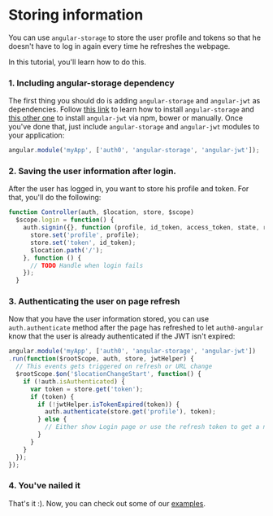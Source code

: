 # Storing information

You can use `angular-storage` to store the user profile and tokens so that he doesn't have to log in again every time he refreshes the webpage. 

In this tutorial, you'll learn how to do this.

### 1. Including angular-storage dependency

The first thing you should do is adding `angular-storage` and `angular-jwt` as dependencies. Follow [this link](https://github.com/auth0/angular-storage#installing-it) to learn how to install `angular-storage` and [this other one](https://github.com/auth0/angular-jwt#installing-it) to install `angular-jwt` via npm, bower or manually. Once you've done that, just include `angular-storage` and `angular-jwt` modules to your application:

````js
angular.module('myApp', ['auth0', 'angular-storage', 'angular-jwt']);
````

### 2. Saving the user information after login.

After the user has logged in, you want to store his profile and token. For that, you'll do the following:


````js
function Controller(auth, $location, store, $scope)
  $scope.login = function() {
    auth.signin({}, function (profile, id_token, access_token, state, refresh_token) {
      store.set('profile', profile);
      store.set('token', id_token);
      $location.path('/');
    }, function () {
      // TODO Handle when login fails
    });
  }
````

### 3. Authenticating the user on page refresh

Now that you have the user information stored, you can use `auth.authenticate` method after the page has refreshed to let `auth0-angular` know that the user is already authenticated if the JWT isn't expired:

````js
angular.module('myApp', ['auth0', 'angular-storage', 'angular-jwt'])
.run(function($rootScope, auth, store, jwtHelper) {
  // This events gets triggered on refresh or URL change
  $rootScope.$on('$locationChangeStart', function() {
    if (!auth.isAuthenticated) {
      var token = store.get('token');
      if (token) {
        if (!jwtHelper.isTokenExpired(token)) {
          auth.authenticate(store.get('profile'), token);
        } else {
          // Either show Login page or use the refresh token to get a new idToken
        }
      }
    }
  });
});
````

### 4. You've nailed it

That's it :). Now, you can check out some of our [examples](https://github.com/auth0/auth0-angular/tree/master/examples). 

